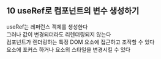 ## 10 useRef로 컴포넌트의 변수 생성하기

useRef는 레퍼런스 객체를 생성한다  
그러나 값이 변경되더라도 리렌더링되지 않는다  
컴포넌트가 렌더링하는 특정 DOM 요소에 접근하고 조작할 수 있다  
요소에 포커스 하거나 요소의 스타일을 변경시킬 수 있다  